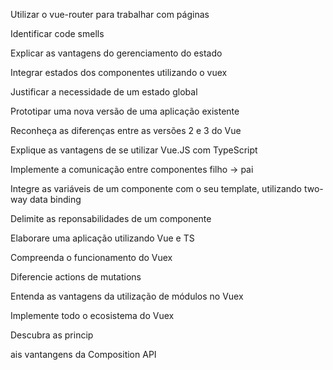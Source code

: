 Utilizar o vue-router para trabalhar com páginas

Identificar code smells

Explicar as vantagens do gerenciamento do estado

Integrar estados dos componentes utilizando o vuex

Justificar a necessidade de um estado global

Prototipar uma nova versão de uma aplicação existente

Reconheça as diferenças entre as versões 2 e 3 do Vue

Explique as vantagens de se utilizar Vue.JS com TypeScript

Implemente a comunicação entre componentes filho -> pai

Integre as variáveis de um componente com o seu template, utilizando two-way data binding

Delimite as reponsabilidades de um componente

Elaborare uma aplicação utilizando Vue e TS

Compreenda o funcionamento do Vuex

Diferencie actions de mutations

Entenda as vantagens da utilização de módulos no Vuex

Implemente todo o ecosistema do Vuex

Descubra as princip

ais vantangens da Composition API
